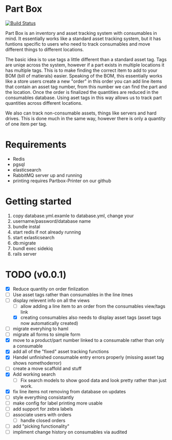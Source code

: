 # Part Box

[![Build Status](https://travis-ci.org/WPR-Engineering/part-box.svg?branch=master)](https://travis-ci.org/WPR-Engineering/part-box)

Part Box is an inventory and asset tracking system with consumables in mind. It essentially works like a standard asset tracking system, but it has funtions specific to
users who need to track consumables and move different things to different locations.

The basic idea is to use tags a little different than a standard asset tag. Tags are uniqe across the system, however if a part exists in multiple locations
it has multiple tags. This is to make finding the correct item to add to your BOM (bill of matierals) easier. Speaking of the BOM, this essentially works like a store
users create a new "order" in this order you can add line items that contain an asset tag number, from this number we can find the part and the location. Once the order is finalized the quantities are reduced in the consumables database. Using aset tags in this way allows us to track part quantities across different locations.

We also can track non-consumable assets, things like servers and hard drives. This is done much in the same way, however there is only a quantity of one item per tag.

# Requirements

- Redis
- pgsql
- elasticsearch
- RabbitMQ server up and running
- printing requires Partbox-Printer on our github

# Getting started
1. copy database.yml.examle to database.yml, change your
2. username/password/database name
3. bundle instal
4. start redis if not already running
5. start exlasticsearch
6. db:migrate
7. bundl exec sidekiq
8. rails server

# TODO (v0.0.1)

- [x] Reduce quantity on order finlization
- [ ] Use asset tags rather than consumables in the line itmes
- [ ] display relevent info on all the views
  - [ ] allow adding a line item to an order from the consumables view/tags link
  - [x] creating consumables also needs to display asset tags (asset tags now automatically created)
- [ ] migrate everyhing to haml
- [ ] migrate all forms to simple form
- [x] move to a product/part number linked to a consumable rather than only a consumable
- [x] add all of the "fixed" asset tracking functions
- [x] Handel unfinished consumable entry errors properly (missing asset tag shows nomethoderror)
- [ ] create a move scaffold and stuff
- [x] Add working search
  - [ ] Fix search models to show good data and look pretty rather than just work.
- [x] fix line items not removing from database on updates
- [ ] style everything consistantly
- [ ] make config for label printing more usable
- [ ] add support for zebra labels
- [ ] associate users with orders
  - [ ] handle closed orders
- [ ] add "picking functionality"
- [ ] impliment change history on consumables via audited
